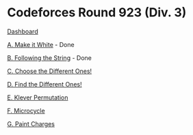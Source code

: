 # Codeforces Round 923 (Div. 3)

[Dashboard](https://codeforces.com/contest/1927)

[A. Make it White](https://codeforces.com/contest/1927/problem/A) - Done

[B. Following the String](https://codeforces.com/contest/1927/problem/B) - Done

[C. Choose the Different Ones!](https://codeforces.com/contest/1927/problem/C)

[D. Find the Different Ones!](https://codeforces.com/contest/1927/problem/D)

[E. Klever Permutation](https://codeforces.com/contest/1927/problem/E)

[F. Microcycle](https://codeforces.com/contest/1927/problem/F)

[G. Paint Charges](https://codeforces.com/contest/1927/problem/G)
